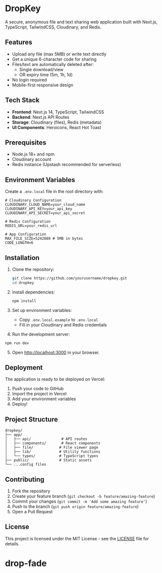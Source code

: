 # DropKey

A secure, anonymous file and text sharing web application built with Next.js, TypeScript, TailwindCSS, Cloudinary, and Redis.

## Features

- Upload any file (max 5MB) or write text directly
- Get a unique 6-character code for sharing
- Files/text are automatically deleted after:
  - Single download/view
  - OR expiry time (5m, 1h, 1d)
- No login required
- Mobile-first responsive design

## Tech Stack

- **Frontend**: Next.js 14, TypeScript, TailwindCSS
- **Backend**: Next.js API Routes
- **Storage**: Cloudinary (files), Redis (metadata)
- **UI Components**: Heroicons, React Hot Toast

## Prerequisites

- Node.js 18+ and npm
- Cloudinary account
- Redis instance (Upstash recommended for serverless)

## Environment Variables

Create a `.env.local` file in the root directory with:

```env
# Cloudinary Configuration
CLOUDINARY_CLOUD_NAME=your_cloud_name
CLOUDINARY_API_KEY=your_api_key
CLOUDINARY_API_SECRET=your_api_secret

# Redis Configuration
REDIS_URL=your_redis_url

# App Configuration
MAX_FILE_SIZE=5242880 # 5MB in bytes
CODE_LENGTH=6
```

## Installation

1. Clone the repository:
   ```bash
   git clone https://github.com/yourusername/dropkey.git
   cd dropkey
   ```

2. Install dependencies:
   ```bash
   npm install
   ```

3. Set up environment variables:
   - Copy `.env.local.example` to `.env.local`
   - Fill in your Cloudinary and Redis credentials

4. Run the development server:
```bash
npm run dev
```

5. Open [http://localhost:3000](http://localhost:3000) in your browser.

## Deployment

The application is ready to be deployed on Vercel:

1. Push your code to GitHub
2. Import the project in Vercel
3. Add your environment variables
4. Deploy!

## Project Structure

```
dropkey/
├── app/
│   ├── api/              # API routes
│   ├── components/       # React components
│   ├── file/            # File viewer page
│   ├── lib/             # Utility functions
│   └── types/           # TypeScript types
├── public/              # Static assets
└── ...config files
```

## Contributing

1. Fork the repository
2. Create your feature branch (`git checkout -b feature/amazing-feature`)
3. Commit your changes (`git commit -m 'Add some amazing feature'`)
4. Push to the branch (`git push origin feature/amazing-feature`)
5. Open a Pull Request

## License

This project is licensed under the MIT License - see the [LICENSE](LICENSE) file for details.
# drop-fade
